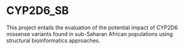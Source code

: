 # CYP2D6_SB
This project entails the evaluation of the potential impact of CYP2D6 missense variants found in sub-Saharan African populations using structural bioinformatics approaches.
